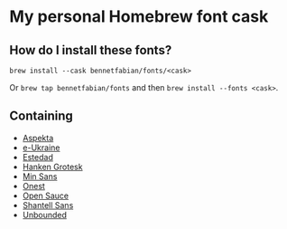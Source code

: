 # My personal Homebrew font cask

## How do I install these fonts?

`brew install --cask bennetfabian/fonts/<cask>`

Or `brew tap bennetfabian/fonts` and then `brew install --fonts <cask>`.

## Containing
- [Aspekta](https://github.com/ivodolenc/aspekta)
- [e-Ukraine](https://thedigital.gov.ua/fonts)
- [Estedad](https://github.com/aminabedi68/Estedad)
- [Hanken Grotesk](https://github.com/marcologous/hanken-grotesk)
- [Min Sans](https://github.com/poposnail61/min-sans)
- [Onest](https://onest.md/en)
- [Open Sauce](https://github.com/marcologous/Open-Sauce-Fonts)
- [Shantell Sans](https://github.com/arrowtype/shantell-sans)
- [Unbounded](https://github.com/w3f/unbounded)
